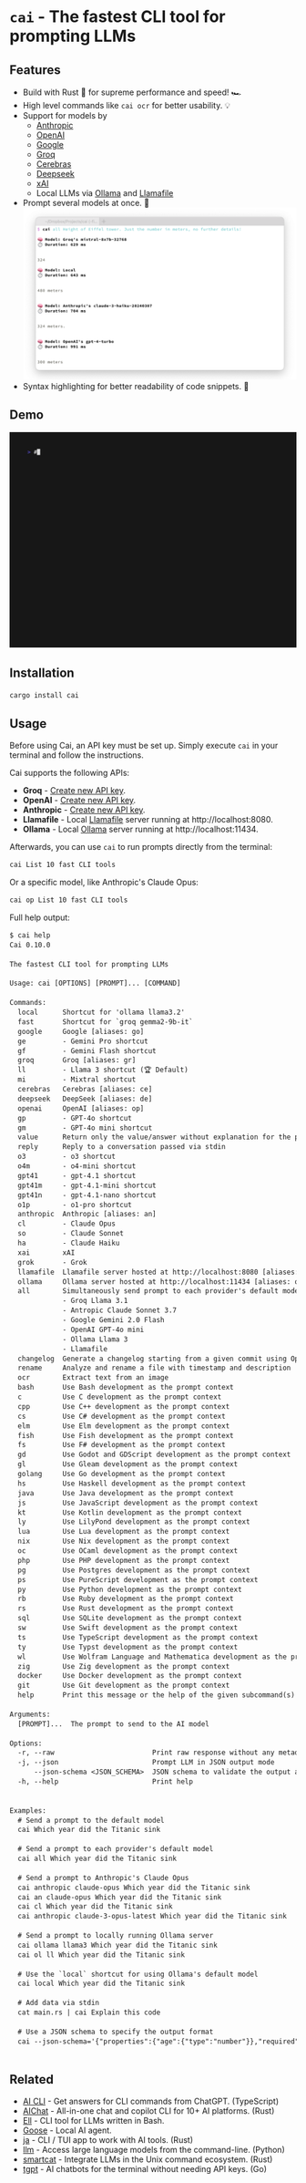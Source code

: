 # `cai` - The fastest CLI tool for prompting LLMs

## Features

- Build with Rust 🦀 for supreme performance and speed! 🏎️
- High level commands like `cai ocr` for better usability. 💡
- Support for models by
  - [Anthropic]
  - [OpenAI]
  - [Google]
  - [Groq]
  - [Cerebras]
  - [Deepseek]
  - [xAI]
  - Local LLMs via [Ollama] and [Llamafile]
- Prompt several models at once. 🤼
    ![Demo of cai's all command](screenshots/2024-04-13t1627_all.png)
- Syntax highlighting for better readability of code snippets. 🌈

[Anthropic]: https://docs.anthropic.com/en/docs/about-claude/models/all-models
[Cerebras]: https://inference-docs.cerebras.ai/introduction
[Deepseek]: https://api-docs.deepseek.com/quick_start/pricing
[Google]: https://ai.google.dev/gemini-api/docs/models
[Groq]: https://console.groq.com/docs/models
[Llamafile]: https://github.com/Mozilla-Ocho/llamafile
[Ollama]: https://ollama.com
[OpenAI]: https://platform.openai.com/docs/models
[xAI]: https://x.ai/api#pricing


## Demo

![`cai` demo](./demos/main.gif)


## Installation

```sh
cargo install cai
```


## Usage

Before using Cai, an API key must be set up.
Simply execute `cai` in your terminal and follow the instructions.

Cai supports the following APIs:

- **Groq** - [Create new API key](https://console.groq.com/keys).
- **OpenAI** - [Create new API key](https://platform.openai.com/api-keys).
- **Anthropic** -
    [Create new API key](https://console.anthropic.com/settings/keys).
- **Llamafile** - Local [Llamafile] server running at http://localhost:8080.
- **Ollama** - Local [Ollama] server running at http://localhost:11434.

Afterwards, you can use `cai` to run prompts directly from the terminal:

```sh
cai List 10 fast CLI tools
```

Or a specific model, like Anthropic's Claude Opus:

```sh
cai op List 10 fast CLI tools
```

Full help output:

```txt
$ cai help
Cai 0.10.0

The fastest CLI tool for prompting LLMs

Usage: cai [OPTIONS] [PROMPT]... [COMMAND]

Commands:
  local      Shortcut for 'ollama llama3.2'
  fast       Shortcut for `groq gemma2-9b-it`
  google     Google [aliases: go]
  ge         - Gemini Pro shortcut
  gf         - Gemini Flash shortcut
  groq       Groq [aliases: gr]
  ll         - Llama 3 shortcut (🏆 Default)
  mi         - Mixtral shortcut
  cerebras   Cerebras [aliases: ce]
  deepseek   DeepSeek [aliases: de]
  openai     OpenAI [aliases: op]
  gp         - GPT-4o shortcut
  gm         - GPT-4o mini shortcut
  value      Return only the value/answer without explanation for the provided question
  reply      Reply to a conversation passed via stdin
  o3         - o3 shortcut
  o4m        - o4-mini shortcut
  gpt41      - gpt-4.1 shortcut
  gpt41m     - gpt-4.1-mini shortcut
  gpt41n     - gpt-4.1-nano shortcut
  o1p        - o1-pro shortcut
  anthropic  Anthropic [aliases: an]
  cl         - Claude Opus
  so         - Claude Sonnet
  ha         - Claude Haiku
  xai        xAI
  grok       - Grok
  llamafile  Llamafile server hosted at http://localhost:8080 [aliases: lf]
  ollama     Ollama server hosted at http://localhost:11434 [aliases: ol]
  all        Simultaneously send prompt to each provider's default model:
             - Groq Llama 3.1
             - Antropic Claude Sonnet 3.7
             - Google Gemini 2.0 Flash
             - OpenAI GPT-4o mini
             - Ollama Llama 3
             - Llamafile
  changelog  Generate a changelog starting from a given commit using OpenAI's GPT-4o
  rename     Analyze and rename a file with timestamp and description
  ocr        Extract text from an image
  bash       Use Bash development as the prompt context
  c          Use C development as the prompt context
  cpp        Use C++ development as the prompt context
  cs         Use C# development as the prompt context
  elm        Use Elm development as the prompt context
  fish       Use Fish development as the prompt context
  fs         Use F# development as the prompt context
  gd         Use Godot and GDScript development as the prompt context
  gl         Use Gleam development as the prompt context
  golang     Use Go development as the prompt context
  hs         Use Haskell development as the prompt context
  java       Use Java development as the prompt context
  js         Use JavaScript development as the prompt context
  kt         Use Kotlin development as the prompt context
  ly         Use LilyPond development as the prompt context
  lua        Use Lua development as the prompt context
  nix        Use Nix development as the prompt context
  oc         Use OCaml development as the prompt context
  php        Use PHP development as the prompt context
  pg         Use Postgres development as the prompt context
  ps         Use PureScript development as the prompt context
  py         Use Python development as the prompt context
  rb         Use Ruby development as the prompt context
  rs         Use Rust development as the prompt context
  sql        Use SQLite development as the prompt context
  sw         Use Swift development as the prompt context
  ts         Use TypeScript development as the prompt context
  ty         Use Typst development as the prompt context
  wl         Use Wolfram Language and Mathematica development as the prompt context
  zig        Use Zig development as the prompt context
  docker     Use Docker development as the prompt context
  git        Use Git development as the prompt context
  help       Print this message or the help of the given subcommand(s)

Arguments:
  [PROMPT]...  The prompt to send to the AI model

Options:
  -r, --raw                        Print raw response without any metadata
  -j, --json                       Prompt LLM in JSON output mode
      --json-schema <JSON_SCHEMA>  JSON schema to validate the output against
  -h, --help                       Print help


Examples:
  # Send a prompt to the default model
  cai Which year did the Titanic sink

  # Send a prompt to each provider's default model
  cai all Which year did the Titanic sink

  # Send a prompt to Anthropic's Claude Opus
  cai anthropic claude-opus Which year did the Titanic sink
  cai an claude-opus Which year did the Titanic sink
  cai cl Which year did the Titanic sink
  cai anthropic claude-3-opus-latest Which year did the Titanic sink

  # Send a prompt to locally running Ollama server
  cai ollama llama3 Which year did the Titanic sink
  cai ol ll Which year did the Titanic sink

  # Use the `local` shortcut for using Ollama's default model
  cai local Which year did the Titanic sink

  # Add data via stdin
  cat main.rs | cai Explain this code

  # Use a JSON schema to specify the output format
  cai --json-schema='{"properties":{"age":{"type":"number"}},"required":["age"]}' gp Barack Obama
  
```


## Related

- [AI CLI] - Get answers for CLI commands from ChatGPT. (TypeScript)
- [AIChat] - All-in-one chat and copilot CLI for 10+ AI platforms. (Rust)
- [Ell] - CLI tool for LLMs written in Bash.
- [Goose] - Local AI agent.
- [ja] - CLI / TUI app to work with AI tools. (Rust)
- [llm] - Access large language models from the command-line. (Python)
- [smartcat] - Integrate LLMs in the Unix command ecosystem. (Rust)
- [tgpt] - AI chatbots for the terminal without needing API keys. (Go)

[AI CLI]: https://github.com/abhagsain/ai-cli
[AIChat]: https://github.com/sigoden/aichat
[Ell]: https://github.com/simonmysun/ell
[Goose]: https://block.github.io/goose/
[ja]: https://github.com/joshka/ja
[llm]: https://github.com/simonw/llm
[smartcat]: https://github.com/efugier/smartcat
[tgpt]: https://github.com/aandrew-me/tgpt
